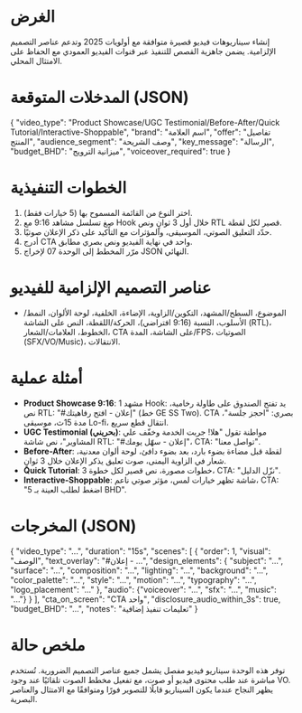 # الغرض
إنشاء سيناريوهات فيديو قصيرة متوافقة مع أولويات 2025 وتدعم عناصر التصميم الإلزامية.
يضمن جاهزية القصص للتنفيذ عبر قنوات الفيديو العمودي مع الحفاظ على الامتثال المحلي.

# المدخلات المتوقعة (JSON)
{
  "video_type": "Product Showcase/UGC Testimonial/Before-After/Quick Tutorial/Interactive-Shoppable",
  "brand": "اسم العلامة",
  "offer": "تفاصيل المنتج",
  "audience_segment": "وصف الشريحة",
  "key_message": "الرسالة",
  "budget_BHD": "ميزانية الترويج",
  "voiceover_required": true
}

# الخطوات التنفيذية
1. اختر النوع من القائمة المسموح بها (5 خيارات فقط).
2. صِغ تسلسل مشاهد 9:16 مع Hook خلال أول 3 ثوانٍ ونص RTL قصير لكل لقطة.
3. حدّد التعليق الصوتي، الموسيقى، والمؤثرات مع التأكيد على ذكر الإعلان صوتيًا.
4. أدرج CTA واحد في نهاية الفيديو ونص بصري مطابق.
5. مرّر المخطط إلى الوحدة 07 لإخراج JSON النهائي.

# عناصر التصميم الإلزامية للفيديو
- الموضوع، السطح/المشهد، التكوين/الزاوية، الإضاءة، الخلفية، لوحة الألوان، النمط/الأسلوب، النسبة (9:16 افتراضي)، الحركة/اللقطة، النص على الشاشة (RTL)، الخطوط، العلامات/الشعار، CTA على الشاشة، المدة/FPS، الصوتيات (SFX/VO/Music)، الانتقالات.

# أمثلة عملية
- **Product Showcase 9:16**: مشهد 1 Hook: يد تفتح الصندوق على طاولة رخامية، نص RTL: "#إعلان - افتح رفاهيتك" (خط GE SS Two). CTA بصري: "احجز جلسة"، مدة 15ث، موسيقى Lo-fi، انتقال قطع سريع.
- **UGC Testimonial (بحريني)**: مواطنة تقول "هلا! جربت الخدمة وخفّف علي المشاوير"، نص شاشة RTL: "#إعلان - سهّل يومك"، CTA: "تواصل معنا".
- **Before-After**: لقطة قبل مضاءة بضوء بارد، بعد بضوء دافئ، لوحة ألوان معدنية، شعار في الزاوية اليمنى، صوت تعليق يذكر الإعلان خلال 3 ثوانٍ.
- **Quick Tutorial**: 3 خطوات مصورة، نص قصير لكل خطوة، CTA: "نزّل الدليل".
- **Interactive-Shoppable**: شاشة تظهر خيارات لمس، مؤثر صوتي ناعم، CTA: "اضغط لطلب العينة بـ 5 BHD".

# المخرجات (JSON)
{
  "video_type": "...",
  "duration": "15s",
  "scenes": [
    {
      "order": 1,
      "visual": "الوصف",
      "text_overlay": "#إعلان - ...",
      "design_elements": {
        "subject": "...",
        "surface": "...",
        "composition": "...",
        "lighting": "...",
        "background": "...",
        "color_palette": "...",
        "style": "...",
        "motion": "...",
        "typography": "...",
        "logo_placement": "..."
      },
      "audio": {"voiceover": "...", "sfx": "...", "music": "..."}
    }
  ],
  "cta_on_screen": "CTA واحد",
  "disclosure_audio_within_3s": true,
  "budget_BHD": "...",
  "notes": "تعليمات تنفيذ إضافية"
}

# ملخص حالة
توفر هذه الوحدة سيناريو فيديو مفصل يشمل جميع عناصر التصميم الضرورية.
تُستخدم مباشرة عند طلب محتوى فيديو أو صوت، مع تفعيل مخطط الصوت تلقائيًا عند وجود VO.
يظهر النجاح عندما يكون السيناريو قابلًا للتصوير فورًا ومتوافقًا مع الامتثال والعناصر البصرية.
